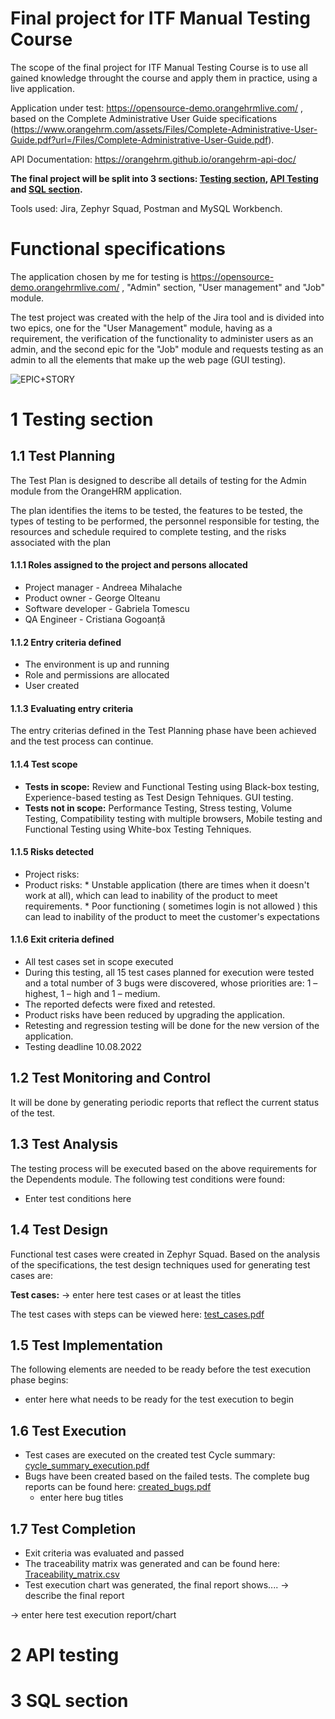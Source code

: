 # Final project for ITF Manual Testing Course

  The scope of the final project for ITF Manual Testing Course is to use all gained knowledge throught the course and apply them in practice, using a live application. 

Application under test: https://opensource-demo.orangehrmlive.com/ , based on the Complete Administrative User Guide specifications (https://www.orangehrm.com/assets/Files/Complete-Administrative-User-Guide.pdf?url=/Files/Complete-Administrative-User-Guide.pdf).

API Documentation: https://orangehrm.github.io/orangehrm-api-doc/

**The final project will be split into 3 sections: [Testing section](https://github.com/CristianaGogoanta/Manual_Testing_Portofolio/tree/main/Final%20Project#1-testing-section), [API Testing](https://github.com/CristianaGogoanta/Manual_Testing_Portofolio/blob/main/Final%20Project/README.md#3-api-section) and [SQL section](https://github.com/CristianaGogoanta/Manual_Testing_Portofolio/tree/main/Final%20Project#2-sql-section).**

Tools used: Jira, Zephyr Squad, Postman and MySQL Workbench.

# Functional specifications

   The application chosen by me for testing is https://opensource-demo.orangehrmlive.com/ , "Admin" section, "User management" and "Job" module.
   
   The test project was created with the help of the Jira tool and is divided into two epics, one for the "User Management" module, having as a requirement, the verification of the functionality to administer users as an admin, and the second epic for the "Job" module and requests testing as an admin to all the elements that make up the web page (GUI testing).
   
   ![EPIC+STORY](https://user-images.githubusercontent.com/37835952/191321453-ded78dee-e023-45d5-af5e-1137c9ac7c05.jpg)



# 1 Testing section

## 1.1 Test Planning

The Test Plan is designed to describe all details of testing for the Admin module from the OrangeHRM application. 

The plan identifies the items to be tested, the features to be tested, the types of testing to be performed, the personnel responsible for testing, the resources and schedule required to complete testing, and the risks associated with the plan

#### 1.1.1 Roles assigned to the project and persons allocated

- Project manager - Andreea Mihalache
- Product owner - George Olteanu
- Software developer - Gabriela Tomescu
- QA Engineer - Cristiana Gogoanță

#### 1.1.2 Entry criteria defined

* The environment is up and running
* Role and permissions are allocated
* User created

#### 1.1.3 Evaluating entry criteria

The entry criterias defined in the Test Planning phase have been achieved and the test process can continue. 


#### 1.1.4 Test scope

* __Tests in scope:__ Review and Functional Testing using Black-box testing, Experience-based testing as Test Design Tehniques. GUI testing.
* __Tests not in scope:__ Performance Testing, Stress testing, Volume Testing, Compatibility testing with multiple browsers, Mobile testing and Functional Testing using White-box Testing Tehniques.

#### 1.1.5 Risks detected

* Project risks: 
* Product risks: * Unstable application (there are times when it doesn't work at all), which can lead to inability of the product to meet requirements. 
                 * Poor functioning ( sometimes login is not allowed ) this can lead to inability of the product to meet the customer's expectations

#### 1.1.6 Exit criteria defined

* All test cases set in scope executed
* During this testing, all 15 test cases planned for execution were tested and a total number of 3 bugs were discovered, whose priorities are: 1 – highest, 1 – high and 1 – medium.
* The reported defects were fixed and retested.
* Product risks have been reduced by upgrading the application.
* Retesting and regression testing will be done for the new version of the application.
* Testing deadline 10.08.2022

## 1.2 Test Monitoring and Control

It will be done by generating periodic reports that reflect the current status of the test.

## 1.3 Test Analysis

The testing process will be executed based on the above requirements for the Dependents module. The following test conditions were found:
 * Enter test conditions here

## 1.4 Test Design

Functional test cases were created in Zephyr Squad. Based on the analysis of the specifications, the test design techniques used for generating test cases 
are:

**Test cases:**
-> enter here test cases or at least the titles


The test cases with steps can be viewed here: [test_cases.pdf]()

## 1.5 Test Implementation

The following elements are needed to be ready before the test execution phase begins:

* enter here what needs to be ready for the test execution to begin

## 1.6 Test Execution

* Test cases are executed on the created test Cycle summary: [cycle_summary_execution.pdf]()
* Bugs have been created based on the failed tests. The complete bug reports can be found here: [created_bugs.pdf]()
    *  enter here bug titles


## 1.7 Test Completion

* Exit criteria was evaluated and passed
* The traceability matrix was generated and can be found here: [Traceability_matrix.csv]()
* Test execution chart was generated, the final report shows.... -> describe the final report

-> enter here test execution report/chart

# 2 API testing

# 3 SQL section

